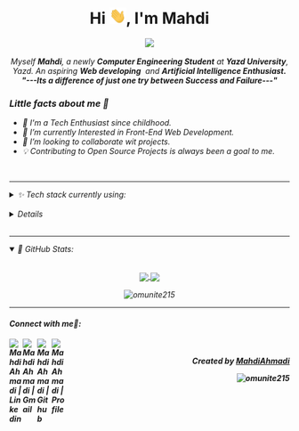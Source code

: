 <h1 align="center">Hi <img src="https://raw.githubusercontent.com/ABSphreak/ABSphreak/master/gifs/Hi.gif" width="30px">, I'm Mahdi</h1>
<p align="center">
  <a href="https://github.com/Ratheshan03/readme-typing-svg"><img src="https://readme-typing-svg.herokuapp.com?lines=Computer+Engineering+Student;Aspiring+Learner&center=true&width=500&height=50"></a>
</p>

<p align="center">
  <em>
    Myself <b>Mahdi</b>, a newly <b>Computer Engineering Student</b> at <b>Yazd University</b>, Yazd.
    An aspiring <b>Web developing</b>&nbsp;&nbsp;and <b> Artificial Intelligence Enthusiast.</b> 
  <br>
  <b><i>"---Its a difference of just one try between Success and Failure---"</i></b>
</p>

<h3>Little facts about me 🧑</h3>

- 🧞 I'm a Tech Enthusiast since childhood.
- 🔭 I’m currently Interested in Front-End Web Development.
- 👯 I’m looking to collaborate wit projects.
- 💡 Contributing to Open Source Projects is always been a goal to me.
<br>

---

<details>
<summary>
  ✨ Tech stack currently using:
</summary>
   <br>
<code><a href="https://www.oracle.com/java/" target="_blank"><img height="30" src="https://www.vectorlogo.zone/logos/java/java-icon.svg"></a></code>
<code><a href="https://www.javascript.com/" target="_blank"><img height="30" src="https://raw.githubusercontent.com/devicons/devicon/master/icons/javascript/javascript-plain.svg"></a></code>
<code><a href="https://www.w3schools.com/html/" target="_blank"><img height="30" src="https://www.vectorlogo.zone/logos/w3_html5/w3_html5-icon.svg"></a></code>
<code><a href="https://www.w3schools.com/css/" target="_blank"><img height="30" src="https://raw.githubusercontent.com/devicons/devicon/master/icons/css3/css3-original.svg"></a></code>
<code><a href="https://getbootstrap.com/" target="_blank"><img height="30" src="https://upload.wikimedia.org/wikipedia/commons/thumb/b/b2/Bootstrap_logo.svg/512px-Bootstrap_logo.svg.png?20210507000024"></a></code>
<code><a href="https://git-scm.com/" target="_blank"><img height="30" src="https://www.vectorlogo.zone/logos/git-scm/git-scm-icon.svg"></a></code>
<code><a href="" target="_blank"><img height="30" src="https://nodered.org/about/resources/media/node-red-icon.png"></a></code>
<code><a href="" target="_blank"><img height="30" src="https://cdn.icon-icons.com/icons2/159/PNG/256/arduino_22429.png"></a></code>
<code><a href="" target="_blank"><img height="30" src="https://cdn.worldvectorlogo.com/logos/c-1.svg"></code>
  <code><a href="" target="_blank"><img height="30" src="https://img.icons8.com/?size=50&id=40669&format=png"></code>
</details>
<br>

<details>
<summary>
  🌱 Looking forward to learn:
</summary>
<br>
<code><a href="https://reactnative.dev/" target="_blank"><img height="30" src="https://www.vectorlogo.zone/logos/reactjs/reactjs-icon.svg"></a></code>
<code><a href="" terget="_blank"><img height="30" src="https://cdn.icon-icons.com/icons2/1381/PNG/512/mysqlworkbench_93532.png"></a> </code>
<code><a href="" terget="_blank"><img height="30" src="https://www.svgrepo.com/show/353657/django-icon.svg"></a> </code>
<code><a href="" terget="_blank"><img height="30" src="https://upload.wikimedia.org/wikipedia/commons/thumb/9/9e/UbuntuCoF.svg/768px-UbuntuCoF.svg.png"></a> </code>
<code><a href="" terget="_blank"><img height="30" src="https://upload.wikimedia.org/wikipedia/commons/thumb/9/98/WordPress_blue_logo.svg/768px-WordPress_blue_logo.svg.png"></a> </code>
<!-- <code><a href="" terget="_blank"><img height="30" src=""></a> </code> -->

</details>
<br>

---

<details open="">
<summary>
 📔 GitHub Stats:
</summary>
<br>
<p align="center">
  <a href="https://github.com/mahdiahmadii">
    <img align="center"  height="175px" src="https://github-readme-stats.vercel.app/api?username=mahdiahmadii&show_icons=true&hide_border=true&title_color=94b4a4&amp&icon_color=FFFFFF&amp&text_color=FFFFFF&amp&bg_color=000000&count_private=true&include_all_commits=true"/>
  </a>
  <a href="https://github.com/omunite215">
    <img align="center" height="175px"  src="https://github-readme-stats.vercel.app/api/top-langs/?username=mahdiahmadii&text_color=FFFFFF&bg_color=000000&title_color=94b4a4&langs_count=15&layout=compact&hide_border=true" />
  </a>
</p>
  <p align="center"><img align="center" src="https://github-readme-streak-stats.herokuapp.com/?user=mahdiahmadii&text_color=FFFFFF&bg_color=000000&title_color=94b4a4&langs_count=15&layout=compact&hide_border=true" alt="omunite215" /></p>
</details>

---

<h4> Connect with me🤝: <h4>
  </hr>
  <a href="https://www.linkedin.com/in/mahdi-ahmadii/">
   <img align="left" alt=" MahdiAhmadi | Linkedin" width="24px" src="https://www.vectorlogo.zone/logos/linkedin/linkedin-icon.svg" />
  </a>
  <a href="mahdi2002ahmadi82@gmail.com">
    <img align="left" alt="MahdiAhmadi | Gmail" width="26px" src="https://www.vectorlogo.zone/logos/gmail/gmail-icon.svg" />
  </a>
   <a href="https://github.com/mahdiahmadii">
    <img align="left" alt="MahdiAhmadi | Github" width="26px" src="https://www.vectorlogo.zone/logos/github/github-tile.svg" />
  </a>
  <a href="https://mahdiahmadiprofile.ir/">
    <img align="left" alt="MahdiAhmadi | Profile" width="26px" src="https://toppng.com/uploads/preview/web-png-jpg-transparent-stock-website-icon-blue-11563644926reanjnmk6x.png" />
  </a>
  <br>
  
<p align="right" > Created by <a href="https://github.com/mahdiahmadii">MahdiAhmadi</a></p>
<p align="right" > <img src="https://komarev.com/ghpvc/?username=mahdiahmadii&label=Profile%20views&color=0e75b6&style=flat" alt="omunite215" /> </p>
